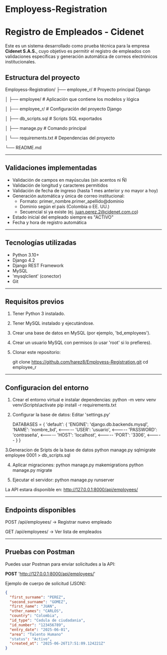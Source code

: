# Employess-Registration

# Registro de Empleados - Cidenet

Este es un sistema desarrollado como prueba técnica para la empresa **Cidenet S.A.S.**, cuyo objetivo es permitir el registro de empleados con validaciones específicas y generación automática de correos electrónicos institucionales.

## Estructura del proyecto

Employess-Registration/
├── employee_r/ # Proyecto principal Django

│ ├── employee/ # Aplicación que contiene los modelos y lógica

│ ├── employee_r/ # Configuración del proyecto Django

│ ├── db_scripts.sql # Scripts SQL exportados

│ ├── manage.py # Comando principal

│ └── requirements.txt # Dependencias del proyecto

└── README.md 


---
## Validaciones implementadas

- Validación de campos en mayúsculas (sin acentos ni Ñ)
- Validación de longitud y caracteres permitidos
- Validación de fecha de ingreso (hasta 1 mes anterior y no mayor a hoy)
- Generación automática y única de correo institucional:
  - Formato: primer_nombre.primer_apellido@dominio
  - Dominio según el país (Colombia o EE. UU.)
  - Secuencial si ya existe (ej. juan.perez.2@cidenet.com.co)
- Estado inicial del empleado siempre es "ACTIVO"
- Fecha y hora de registro automática

---

## Tecnologías utilizadas

- Python 3.10+
- Django 4.2
- Django REST Framework
- MySQL
- 'mysqlclient' (conector)
- Git

---

## Requisitos previos

1. Tener Python 3 instalado.
2. Tener MySQL instalado y ejecutándose.
3. Crear una base de datos en MySQL (por ejemplo, 'bd_employees').
4. Crear un usuario MySQL con permisos (o usar 'root' si lo prefieres).
5. Clonar este repositorio:

   git clone https://github.com/harez8/Employess-Registration.git
   cd employee_r
---
## Configuracion del entorno

1. Crear el entorno virtual e instalar dependencias:
    python -m venv venv
    venv\Scripts\activate
    pip install -r requirements.txt

2. Configurar la base de datos:
    Editar 'settings.py'  

    DATABASES = {
    'default': {
        'ENGINE': 'django.db.backends.mysql', 
        'NAME': 'nombre_bd', <-----
        'USER': 'usuario', <-----
        'PASSWORD': 'contraseña', <-----
        'HOST': 'localhost', <-----
        'PORT': '3306', <-----
    } 
}

3.Generacion de Sripts de la base de datos
    python manage.py sqlmigrate employee 0001 > db_scripts.sql

4. Aplicar migraciones:
    python manage.py makemigrations
    python manage.py migrate

5. Ejecutar el servidor: 
    python manage.py runserver

La API estara disponible en: http://127.0.0.1:8000/api/employees/

---

 ## Endpoints disponibles

POST /api/employees/ → Registrar nuevo empleado

GET /api/employees/ → Ver lista de empleados

---

## Pruebas con Postman

Puedes usar Postman para enviar solicitudes a la API:

**POST** 'http://127.0.0.1:8000/api/employees/'

Ejemplo de cuerpo de solicitud (JSON):

```json
{
  "first_surname": "PEREZ",
  "second_surname": "GOMEZ",
  "first_name": "JUAN",
  "other_names": "CARLOS",
  "country": "Colombia",
  "id_type": "Cedula de ciudadania",
  "id_number": "123456789",
  "entry_date": "2025-06-01",
  "area": "Talento Humano"
  "status": "Activo",
  "created_at": "2025-06-26T17:51:09.124221Z"
}

```
